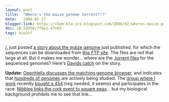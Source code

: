 ```yaml
---
layout: post
title:  "Where's the maize genome torrent?!?"
date:   2008-02-27
blogger-link: https://chem-bla-ics.blogspot.com/2008/02/wheres-maize-genome-torrent.html
doi: 10.59350/7f9p1-47v65
tags: bioinf
---
```


[/.](http://slashdot.org/) just posted [a story about the maize genome](http://science.slashdot.org/science/08/02/26/1938210.shtml)
just published, for which the sequences can be downloaded from [this FTP site](http://ftp.maizesequence.org/20080107/). The files
are not that large at all. But it makes me wonder... where are the [.torrent files](http://en.wikipedia.org/wiki/BitTorrent_%28protocol%29)
for the sequenced genomes? Here's [Davids catch](http://politigenomics.blogspot.com/2008/02/your-people-call-it-corn.html) on the story.

**Update**: [OpenHelix discusses the matching genome browser](http://www.openhelix.com/blog/?p=165), and indicates that
[hundreds of genomes](http://www.openhelix.com/blog/?p=182) are actively being studied. The
[group where I work](http://appliedbioinformatics.wur.nl/index.php?option=com_frontpage&Itemid=1) recently
[bought a 454](http://www.genomeweb.com/issues/news/143543-1.html) (reg needed, it seems) and participates in the race.
[Nibbles links the cork event to square peas](http://agro.biodiver.se/2008/02/nibbles-peas/)...
but my biological background prohibits me to see that link...
